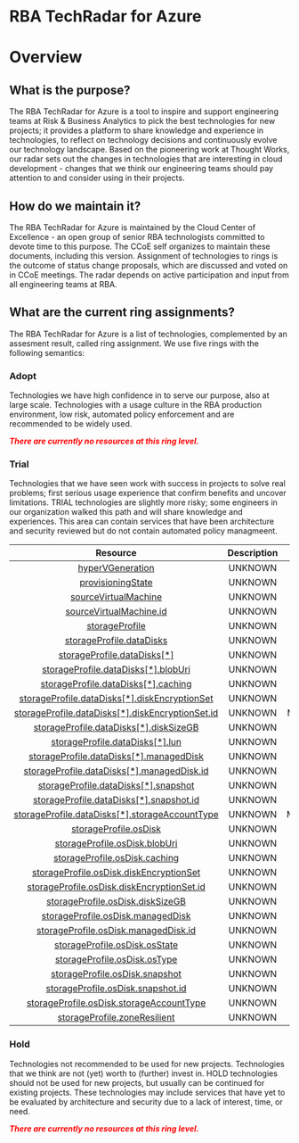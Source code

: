 
RBA TechRadar for Azure
=======================

# Overview

## What is the purpose?


The RBA TechRadar for Azure is a tool to inspire and support engineering teams at Risk & Business Analytics to pick the best technologies for new projects; it provides a platform to share knowledge and experience in technologies, to reflect on technology decisions and continuously evolve our technology landscape.  Based on the pioneering work at Thought Works, our radar sets out the changes in technologies that are interesting in cloud development - changes that we think our engineering teams should pay attention to and consider using in their projects.
## How do we maintain it?


The RBA TechRadar for Azure is maintained by the Cloud Center of Excellence - an open group of senior RBA technologists committed to devote time to this purpose.  The CCoE self organizes to maintain these documents, including this version.  Assignment of technologies to rings is the outcome of status change proposals, which are discussed and voted on in CCoE meetings.  The radar depends on active participation and input from all engineering teams at RBA.
## What are the current ring assignments?


The RBA TechRadar for Azure is a list of technologies, complemented by an assesment result, called ring assignment.  We use five rings with the following semantics:
### Adopt


Technologies we have high confidence in to serve our purpose, also at large scale.  Technologies with a usage culture in the RBA production environment, low risk, automated policy enforcement and are recommended to be widely used.  
  
***<font color="red"> There are currently no resources at this ring level. </font>***
### Trial


Technologies that we have seen work with success in projects to solve real problems;  first serious usage experience that confirm benefits and uncover limitations.  TRIAL technologies are slightly more risky; some engineers in our organization walked this path and will share knowledge and experiences.  This area can contain services that have been architecture and security reviewed but do not contain automated policy managmeent.  

|Resource|Description|Path|Status|
| :---: | :---: | :---: | :---: |
|[hyperVGeneration](https://github.com/openrba/python-azure-techradar/blob/master/Microsoft.Compute/images/hyperVGeneration/README.md)|UNKNOWN|Microsoft.Compute/images/hyperVGeneration|TRIAL|
|[provisioningState](https://github.com/openrba/python-azure-techradar/blob/master/Microsoft.Compute/images/provisioningState/README.md)|UNKNOWN|Microsoft.Compute/images/provisioningState|TRIAL|
|[sourceVirtualMachine](https://github.com/openrba/python-azure-techradar/blob/master/Microsoft.Compute/images/sourceVirtualMachine/README.md)|UNKNOWN|Microsoft.Compute/images/sourceVirtualMachine|TRIAL|
|[sourceVirtualMachine.id](https://github.com/openrba/python-azure-techradar/blob/master/Microsoft.Compute/images/sourceVirtualMachine.id/README.md)|UNKNOWN|Microsoft.Compute/images/sourceVirtualMachine.id|TRIAL|
|[storageProfile](https://github.com/openrba/python-azure-techradar/blob/master/Microsoft.Compute/images/storageProfile/README.md)|UNKNOWN|Microsoft.Compute/images/storageProfile|TRIAL|
|[storageProfile.dataDisks](https://github.com/openrba/python-azure-techradar/blob/master/Microsoft.Compute/images/storageProfile.dataDisks/README.md)|UNKNOWN|Microsoft.Compute/images/storageProfile.dataDisks|TRIAL|
|[storageProfile.dataDisks[*]](https://github.com/openrba/python-azure-techradar/blob/master/Microsoft.Compute/images/storageProfile.dataDisks[*]/README.md)|UNKNOWN|Microsoft.Compute/images/storageProfile.dataDisks[*]|TRIAL|
|[storageProfile.dataDisks[*].blobUri](https://github.com/openrba/python-azure-techradar/blob/master/Microsoft.Compute/images/storageProfile.dataDisks[*].blobUri/README.md)|UNKNOWN|Microsoft.Compute/images/storageProfile.dataDisks[*].blobUri|TRIAL|
|[storageProfile.dataDisks[*].caching](https://github.com/openrba/python-azure-techradar/blob/master/Microsoft.Compute/images/storageProfile.dataDisks[*].caching/README.md)|UNKNOWN|Microsoft.Compute/images/storageProfile.dataDisks[*].caching|TRIAL|
|[storageProfile.dataDisks[*].diskEncryptionSet](https://github.com/openrba/python-azure-techradar/blob/master/Microsoft.Compute/images/storageProfile.dataDisks[*].diskEncryptionSet/README.md)|UNKNOWN|Microsoft.Compute/images/storageProfile.dataDisks[*].diskEncryptionSet|TRIAL|
|[storageProfile.dataDisks[*].diskEncryptionSet.id](https://github.com/openrba/python-azure-techradar/blob/master/Microsoft.Compute/images/storageProfile.dataDisks[*].diskEncryptionSet.id/README.md)|UNKNOWN|Microsoft.Compute/images/storageProfile.dataDisks[*].diskEncryptionSet.id|TRIAL|
|[storageProfile.dataDisks[*].diskSizeGB](https://github.com/openrba/python-azure-techradar/blob/master/Microsoft.Compute/images/storageProfile.dataDisks[*].diskSizeGB/README.md)|UNKNOWN|Microsoft.Compute/images/storageProfile.dataDisks[*].diskSizeGB|TRIAL|
|[storageProfile.dataDisks[*].lun](https://github.com/openrba/python-azure-techradar/blob/master/Microsoft.Compute/images/storageProfile.dataDisks[*].lun/README.md)|UNKNOWN|Microsoft.Compute/images/storageProfile.dataDisks[*].lun|TRIAL|
|[storageProfile.dataDisks[*].managedDisk](https://github.com/openrba/python-azure-techradar/blob/master/Microsoft.Compute/images/storageProfile.dataDisks[*].managedDisk/README.md)|UNKNOWN|Microsoft.Compute/images/storageProfile.dataDisks[*].managedDisk|TRIAL|
|[storageProfile.dataDisks[*].managedDisk.id](https://github.com/openrba/python-azure-techradar/blob/master/Microsoft.Compute/images/storageProfile.dataDisks[*].managedDisk.id/README.md)|UNKNOWN|Microsoft.Compute/images/storageProfile.dataDisks[*].managedDisk.id|TRIAL|
|[storageProfile.dataDisks[*].snapshot](https://github.com/openrba/python-azure-techradar/blob/master/Microsoft.Compute/images/storageProfile.dataDisks[*].snapshot/README.md)|UNKNOWN|Microsoft.Compute/images/storageProfile.dataDisks[*].snapshot|TRIAL|
|[storageProfile.dataDisks[*].snapshot.id](https://github.com/openrba/python-azure-techradar/blob/master/Microsoft.Compute/images/storageProfile.dataDisks[*].snapshot.id/README.md)|UNKNOWN|Microsoft.Compute/images/storageProfile.dataDisks[*].snapshot.id|TRIAL|
|[storageProfile.dataDisks[*].storageAccountType](https://github.com/openrba/python-azure-techradar/blob/master/Microsoft.Compute/images/storageProfile.dataDisks[*].storageAccountType/README.md)|UNKNOWN|Microsoft.Compute/images/storageProfile.dataDisks[*].storageAccountType|TRIAL|
|[storageProfile.osDisk](https://github.com/openrba/python-azure-techradar/blob/master/Microsoft.Compute/images/storageProfile.osDisk/README.md)|UNKNOWN|Microsoft.Compute/images/storageProfile.osDisk|TRIAL|
|[storageProfile.osDisk.blobUri](https://github.com/openrba/python-azure-techradar/blob/master/Microsoft.Compute/images/storageProfile.osDisk.blobUri/README.md)|UNKNOWN|Microsoft.Compute/images/storageProfile.osDisk.blobUri|TRIAL|
|[storageProfile.osDisk.caching](https://github.com/openrba/python-azure-techradar/blob/master/Microsoft.Compute/images/storageProfile.osDisk.caching/README.md)|UNKNOWN|Microsoft.Compute/images/storageProfile.osDisk.caching|TRIAL|
|[storageProfile.osDisk.diskEncryptionSet](https://github.com/openrba/python-azure-techradar/blob/master/Microsoft.Compute/images/storageProfile.osDisk.diskEncryptionSet/README.md)|UNKNOWN|Microsoft.Compute/images/storageProfile.osDisk.diskEncryptionSet|TRIAL|
|[storageProfile.osDisk.diskEncryptionSet.id](https://github.com/openrba/python-azure-techradar/blob/master/Microsoft.Compute/images/storageProfile.osDisk.diskEncryptionSet.id/README.md)|UNKNOWN|Microsoft.Compute/images/storageProfile.osDisk.diskEncryptionSet.id|TRIAL|
|[storageProfile.osDisk.diskSizeGB](https://github.com/openrba/python-azure-techradar/blob/master/Microsoft.Compute/images/storageProfile.osDisk.diskSizeGB/README.md)|UNKNOWN|Microsoft.Compute/images/storageProfile.osDisk.diskSizeGB|TRIAL|
|[storageProfile.osDisk.managedDisk](https://github.com/openrba/python-azure-techradar/blob/master/Microsoft.Compute/images/storageProfile.osDisk.managedDisk/README.md)|UNKNOWN|Microsoft.Compute/images/storageProfile.osDisk.managedDisk|TRIAL|
|[storageProfile.osDisk.managedDisk.id](https://github.com/openrba/python-azure-techradar/blob/master/Microsoft.Compute/images/storageProfile.osDisk.managedDisk.id/README.md)|UNKNOWN|Microsoft.Compute/images/storageProfile.osDisk.managedDisk.id|TRIAL|
|[storageProfile.osDisk.osState](https://github.com/openrba/python-azure-techradar/blob/master/Microsoft.Compute/images/storageProfile.osDisk.osState/README.md)|UNKNOWN|Microsoft.Compute/images/storageProfile.osDisk.osState|TRIAL|
|[storageProfile.osDisk.osType](https://github.com/openrba/python-azure-techradar/blob/master/Microsoft.Compute/images/storageProfile.osDisk.osType/README.md)|UNKNOWN|Microsoft.Compute/images/storageProfile.osDisk.osType|TRIAL|
|[storageProfile.osDisk.snapshot](https://github.com/openrba/python-azure-techradar/blob/master/Microsoft.Compute/images/storageProfile.osDisk.snapshot/README.md)|UNKNOWN|Microsoft.Compute/images/storageProfile.osDisk.snapshot|TRIAL|
|[storageProfile.osDisk.snapshot.id](https://github.com/openrba/python-azure-techradar/blob/master/Microsoft.Compute/images/storageProfile.osDisk.snapshot.id/README.md)|UNKNOWN|Microsoft.Compute/images/storageProfile.osDisk.snapshot.id|TRIAL|
|[storageProfile.osDisk.storageAccountType](https://github.com/openrba/python-azure-techradar/blob/master/Microsoft.Compute/images/storageProfile.osDisk.storageAccountType/README.md)|UNKNOWN|Microsoft.Compute/images/storageProfile.osDisk.storageAccountType|TRIAL|
|[storageProfile.zoneResilient](https://github.com/openrba/python-azure-techradar/blob/master/Microsoft.Compute/images/storageProfile.zoneResilient/README.md)|UNKNOWN|Microsoft.Compute/images/storageProfile.zoneResilient|TRIAL|

### Hold


Technologies not recommended to be used for new projects. Technologies that we think are not (yet) worth to (further) invest in.  HOLD technologies should not be used for new projects, but usually can be continued for existing projects.  These technologies may include services that have yet to be evaluated by architecture and security due to a lack of interest, time, or need.  
  
***<font color="red"> There are currently no resources at this ring level. </font>***